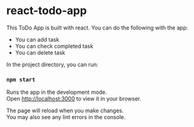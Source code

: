 # react-todo-app

This ToDo App is built with react.
 You can do the following with the app:
 - You can add task
 - You can check completed task
 - You can delete task

In the project directory, you can run:

### `npm start`

Runs the app in the development mode.\
Open [http://localhost:3000](http://localhost:3000) to view it in your browser.

The page will reload when you make changes.\
You may also see any lint errors in the console.
